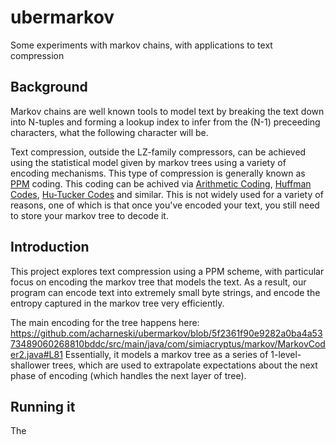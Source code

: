 # ubermarkov

Some experiments with markov chains, with applications to text compression

## Background

Markov chains are well known tools to model text by breaking the text down into N-tuples and forming a lookup index to infer from the (N-1) preceeding characters, what the following character will be.

Text compression, outside the LZ-family compressors, can be achieved using the statistical model given by markov trees using a variety of encoding mechanisms. This type of compression is generally known as [PPM](https://en.wikipedia.org/wiki/Prediction_by_partial_matching) coding. This coding can be achived via [Arithmetic Coding](https://en.wikipedia.org/wiki/Arithmetic_coding), [Huffman Codes](https://en.wikipedia.org/wiki/Huffman_coding), [Hu-Tucker Codes](http://www-math.mit.edu/~shor/PAM/hu-tucker_algorithm.html) and similar. This is not widely used for a variety of reasons, one of which is that once you've encoded your text, you still need to store your markov tree to decode it.

## Introduction

This project explores text compression using a PPM scheme, with particular focus on encoding the markov tree that models the text. As a result, our program can encode text into extremely small byte strings, and encode the entropy captured in the markov tree very efficiently.

The main encoding for the tree happens here: https://github.com/acharneski/ubermarkov/blob/5f2361f90e9282a0ba4a5373489060268810bddc/src/main/java/com/simiacryptus/markov/MarkovCoder2.java#L81
Essentially, it models a markov tree as a series of 1-level-shallower trees, which are used to extrapolate expectations about the next phase of encoding (which handles the next layer of tree).

## Running it

The 

